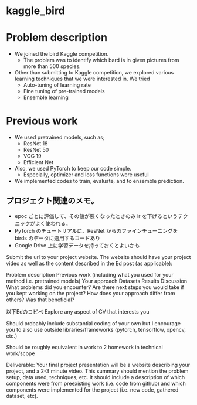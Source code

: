# kaggle_bird

# Problem description
* We joined the bird Kaggle competition.
  * The problem was to identify which bard is in given pictures from more than 500 species.  
* Other than submitting to Kaggle competition, we explored various learning techniques that we were interested in. We tried 
  * Auto-tuning of learning rate
  * Fine tuning of pre-trained models
  * Ensemble learning

# Previous work
* We used pretrained models, such as;
  * ResNet 18
  * ResNet 50
  * VGG 19
  * Efficient Net
* Also, we used PyTorch to keep our code simple. 
  * Especially, optimizer and loss functions were useful
* We implemented codes to train, evaluate, and to ensemble prediction.

## プロジェクト関連のメモ。

- epoc ごとに評価して、その値が悪くなったときのみ lr を下げるというテクニックがよく使われる。
- PyTorch のチュートリアルに、ResNet からのファインチューニングを birds のデータに適用するコードあり
- Google Drive 上に学習データを持っておくとよいかも



Submit the url to your project website. The website should have your project video as well as the content described in the Ed post (as applicable):

Problem description
Previous work (including what you used for your method i.e. pretrained models)
Your approach
Datasets
Results
Discussion
What problems did you encounter?
Are there next steps you would take if you kept working on the project?
How does your approach differ from others? Was that beneficial?



以下Edのコピペ
Explore any aspect of CV that interests you

Should probably include substantial coding of your own but I encourage you to also use outside libraries/frameworks (pytorch, tensorflow, opencv, etc.)

Should be roughly equivalent in work to 2 homework in technical work/scope

Deliverable: Your final project presentation will be a website describing your project, and a 2-3 minute video. This summary should mention the problem setup, data used, techniques, etc. It should include a description of which components were from preexisting work (i.e. code from github) and which components were implemented for the project (i.e. new code, gathered dataset, etc).

